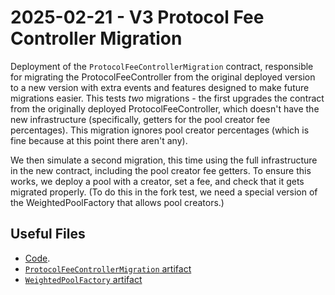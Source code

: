 # 2025-02-21 - V3 Protocol Fee Controller Migration

Deployment of the `ProtocolFeeControllerMigration` contract, responsible for migrating the ProtocolFeeController from the original deployed version to a new version with extra events and features designed to make future migrations easier. This tests *two* migrations - the first upgrades the contract from the originally deployed ProtocolFeeController, which doesn't have the new infrastructure (specifically, getters for the pool creator fee percentages). This migration ignores pool creator percentages (which is fine because at this point there aren't any).

We then simulate a second migration, this time using the full infrastructure in the new contract, including the pool creator fee getters. To ensure this works, we deploy a pool with a creator, set a fee, and check that it gets migrated properly. (To do this in the fork test, we need a special version of the WeightedPoolFactory that allows pool creators.)

## Useful Files

- [Code](https://github.com/balancer/balancer-v3-monorepo/commit/40b4cd30889103dd17c0d87bc7d3d397823b65a0).
- [`ProtocolFeeControllerMigration` artifact](./artifact/ProtocolFeeControllerMigration.json)
- [`WeightedPoolFactory` artifact](./artifact/WeightedPoolFactory.json)
